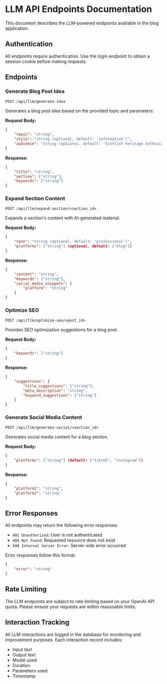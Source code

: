 # LLM API Endpoints Documentation

This document describes the LLM-powered endpoints available in the blog application.

## Authentication

All endpoints require authentication. Use the login endpoint to obtain a session cookie before making requests.

## Endpoints

### Generate Blog Post Idea
`POST /api/llm/generate-idea`

Generates a blog post idea based on the provided topic and parameters.

**Request Body:**
```json
{
    "topic": "string",
    "style": "string (optional, default: 'informative')",
    "audience": "string (optional, default: 'Scottish heritage enthusiasts')"
}
```

**Response:**
```json
{
    "title": "string",
    "outline": ["string"],
    "keywords": ["string"]
}
```

### Expand Section Content
`POST /api/llm/expand-section/<section_id>`

Expands a section's content with AI-generated material.

**Request Body:**
```json
{
    "tone": "string (optional, default: 'professional')",
    "platforms": ["string"] (optional, default: ["blog"])
}
```

**Response:**
```json
{
    "content": "string",
    "keywords": ["string"],
    "social_media_snippets": {
        "platform": "string"
    }
}
```

### Optimize SEO
`POST /api/llm/optimize-seo/<post_id>`

Provides SEO optimization suggestions for a blog post.

**Request Body:**
```json
{
    "keywords": ["string"]
}
```

**Response:**
```json
{
    "suggestions": {
        "title_suggestions": ["string"],
        "meta_description": "string",
        "keyword_suggestions": ["string"]
    }
}
```

### Generate Social Media Content
`POST /api/llm/generate-social/<section_id>`

Generates social media content for a blog section.

**Request Body:**
```json
{
    "platforms": ["string"] (default: ["tiktok", "instagram"])
}
```

**Response:**
```json
{
    "platform1": "string",
    "platform2": "string"
}
```

## Error Responses

All endpoints may return the following error responses:

- `401 Unauthorized`: User is not authenticated
- `404 Not Found`: Requested resource does not exist
- `500 Internal Server Error`: Server-side error occurred

Error responses follow this format:
```json
{
    "error": "string"
}
```

## Rate Limiting

The LLM endpoints are subject to rate limiting based on your OpenAI API quota. Please ensure your requests are within reasonable limits.

## Interaction Tracking

All LLM interactions are logged in the database for monitoring and improvement purposes. Each interaction record includes:
- Input text
- Output text
- Model used
- Duration
- Parameters used
- Timestamp 